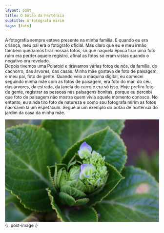 ```yaml
---
layout: post
title: O botão da hortênsia
subtitle: A fotógrafa mirim
tags: [foto]
---
```


A fotografia sempre esteve presente na minha família. E quando eu era criança, meu pai era o fotógrafo oficial. Mas claro que eu e meu irmão também queríamos tirar nossas fotos, só que naquela época tirar uma foto ruim era perder aquele registro, afinal as fotos só eram vistas quando o negativo era revelado.  
Depois tivemos uma Polaroid e tirávamos várias fotos de nós, da família, do cachorro, das árvores, das casas. Minha mãe gostava de foto de paisagem, e meu pai, foto de gente. Quando veio a máquina digital, eu comecei seguindo minha mãe com as fotos de paisagem, era foto do mar, do céu, das árvores, da estrada, da janela do carro e era só isso. Hoje prefiro foto de gente, registrar as pessoas nas paisagens bonitas, porque eu percebi que foto de paisagem não mostra quem vivia aquele momento conosco.  No entanto, eu ainda tiro foto de natureza e como sou fotografa mirim as fotos não saem lá um espetáculo. Segue aí um exemplo do botão de hortênsia do jardim da casa da minha mãe.

![botaodehortensia](/assets/img/IMG_8586.png){: .post-image :}
